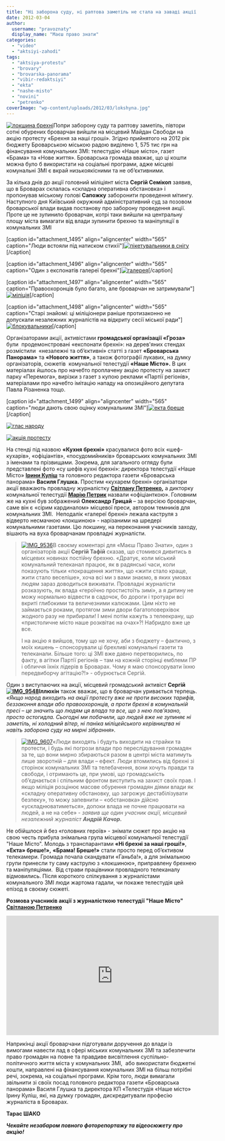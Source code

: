 ```yaml
---
title: "Ні заборона суду, ні раптова заметіль не стала на заваді акції протесту проти брехливої преси в Броварах"
date: 2012-03-04
author: 
  username: "pravoznaty"
  display_name: "Маєш право знати"
categories: 
  - "video"
  - "aktsiyi-zahodi"
tags: 
  - "aktsiya-protestu"
  - "brovary"
  - "brovarska-panorama"
  - "vibir-redaktsiyi"
  - "ekta"
  - "nashe-misto"
  - "novini"
  - "petrenko"
coverImage: "wp-content/uploads/2012/03/lokshyna.jpg"
---
```


[![](https://mpz.brovary.org/wp-content/uploads/2012/03/lokshyna.jpg "локшина брехні")](https://mpz.brovary.org/wp-content/uploads/2012/03/lokshyna.jpg)Попри заборону суду та раптову заметіль, півтори сотні обурених броварчан вийшли на місцевий Майдан Свободи на акцію протесту «Брехня за наші гроші». Згідно прийнятого на 2012 рік бюджету Броварською міською радою виділено 1, 575 тис грн на фінансування комунальних ЗМІ: телестудію «Наше місто», газет «Брама» та «Нове життя». Броварська громада вважає, що ці кошти можна було б використати на соціальні програми, адже місцеві комунальні ЗМІ є вкрай низькоякісними та не об’єктивними.<!--more-->

За кілька днів до акції головний міліціянт міста **Сергій Семікоп** заявив, що в Броварах склалась «складна оперативна обстановка» і пропонував міському голові **Сапожку** заборонити проведення мітингу. Наступного дня Київський окружний адміністративний суд за позовом броварської влади видав постанову про заборону проведення акції. Проте це не зупинило броварчан, котрі таки вийшли на центральну площу міста вимагати від влади зупинити брехню та маніпуляції в комунальних ЗМІ

\[caption id="attachment\_1495" align="aligncenter" width="565" caption="Люди встояли під натиском стихії"\][![](https://mpz.brovary.org/wp-content/uploads/2012/03/IMG_9669.jpg "пікетувальники в снігу")](https://mpz.brovary.org/wp-content/uploads/2012/03/IMG_9669.jpg)\[/caption\]

\[caption id="attachment\_1496" align="aligncenter" width="565" caption="Один з експонатів галереї брехні"\][![](https://mpz.brovary.org/wp-content/uploads/2012/03/IMG_9323.jpg "галерея")](https://mpz.brovary.org/wp-content/uploads/2012/03/IMG_9323.jpg)\[/caption\]

\[caption id="attachment\_1497" align="aligncenter" width="565" caption="Правоохоронців було багато, але броварчан не затримували"\][![](https://mpz.brovary.org/wp-content/uploads/2012/03/IMG_9369.jpg "міліція")](https://mpz.brovary.org/wp-content/uploads/2012/03/IMG_9369.jpg)\[/caption\]

\[caption id="attachment\_1498" align="aligncenter" width="565" caption="Старі знайомі: ці міліціонери раніше протизаконно не допускали незалежних журналістів на відкриту сесії міської ради"\][![](https://mpz.brovary.org/wp-content/uploads/2012/03/IMG_9386.jpg "блокувальники")](https://mpz.brovary.org/wp-content/uploads/2012/03/IMG_9386.jpg)\[/caption\]

Організаторами акції, активістами **громадської організації «Гроза»** були  продемонстровані «експонати брехні»: на дерев'яних стендах розмістили  «незалежні та об’єктивні» статті з газет **«Броварська Панорама»** та **«Нового життя»**, а також фотографії лукавих, на думку організаторів, сюжетів  комунальної телестудії **«Наше Місто».** В цих матеріалах йшлось про начебто проплачену акцію протесту на захист парку «Перемога», вирізки з газет з купою реклами «Партії регіонів», матеріалами про начебто імітацію нападу на опозиційного депутата Павла Різаненка тощо.

\[caption id="attachment\_1499" align="aligncenter" width="565" caption="люди дають свою оцінку комунальним ЗМІ"\][![](https://mpz.brovary.org/wp-content/uploads/2012/03/IMG_9535.jpg "екта бреше")](https://mpz.brovary.org/wp-content/uploads/2012/03/IMG_9535.jpg)\[/caption\]

[![](https://mpz.brovary.org/wp-content/uploads/2012/03/IMG_9564.jpg "глас народу")](https://mpz.brovary.org/wp-content/uploads/2012/03/IMG_9564.jpg)

[![](https://mpz.brovary.org/wp-content/uploads/2012/03/IMG_9720.jpg "акція протесту")](https://mpz.brovary.org/wp-content/uploads/2012/03/IMG_9720.jpg)

На стенді під назвою **«Кухня брехні»** красувалися фото всіх «шеф-кухарів», «офіціантів», «посудомийників» броварських комунальних ЗМІ з іменами та прізвищами. Зокрема, для загального огляду були представлені фото «су шефів кухні брехні»: директора телестудії «Наше Місто» **[Ірини Куліш](https://vk.com/id22485627)** та головного редактора газети «Броварська панорама» **Василя Глушка.** Простим «кухарем брехні» організатори акції вважають провладну журналістку **[Світлану Петренко](https://vk.com/id106018517),** а дикторку комунальної телестудії **[Марію Петрик](https://vk.com/masha_ylubasha)** назвали «офіціанткою». Головним же на кухні був зображений **Олександр Грицай** – за версією броварчан, саме він є «сірим кардиналом» місцевої преси, автором темників для комунальних ЗМІ.  Неподалік «галереї брехні» лежала каструля з відверто несмачною «локшиною» - нарізаними на шредері комунальними газетами. Цю локшину, на переконання учасників заходу, вішають на вуха броварчанам провладні журналісти.

> [![](https://mpz.brovary.org/wp-content/uploads/2012/03/IMG_9536.jpg "IMG_9536")](https://mpz.brovary.org/wp-content/uploads/2012/03/IMG_9536.jpg)В своєму коментарі для «Маєш Право Знати», один з організаторів акції **Сергій Тафій** сказав, що стомився дивитись в місцевих новинах постійну брехню. «Дратує, коли міський комунальний телеканал працює, як в радянські часи, коли показують тільки «покращення життя», що «жити стало краще, жити стало веселіше», хоча всі ми з вами знаємо, в яких умовах людям зараз доводиться виживати. Провладні журналісти розказують, як влада «героїчно простистоїть зимі», а я дитину не можу нормально відвести в садочок, бо дороги і тротуари всі вкриті глибокими та величезними калюжами. Цим ніхто не займається роками, протягом зими двори багатоповерхівок жодного разу не прибирали! І мені потім кажуть з телеекрану, що «пристоличне місто наше розквітає на очах»?! Набридло вже це все.
> 
> І на акцію я вийшов, тому що не хочу, аби з бюджету – фактично, з моїх кишень – спонсорували ці брехливі комунальні газети та телеканали. Більше того: ці ЗМІ вже давно перетворились, по факту, в агітки Партії регіонів – там на кожній сторінці емблеми ПР і обличчя їхніх лідерів в Броварах. Чому я маю спонсорувати їхню передвиборчу агітацію?!» - обурюється Сергій.

Один з виступаючих на акції, місцевий громадський активіст **Сергій [![](https://mpz.brovary.org/wp-content/uploads/2012/03/IMG_9548.jpg "IMG_9548")](https://mpz.brovary.org/wp-content/uploads/2012/03/IMG_9548.jpg)Іллюхін** також вважає, що в броварчан уривається терпець. _«Якщо народ виходить на акції протесту вже не проти високих тарифів, беззаконня влади або правоохоронців, а проти брехні в комунальній пресі – це значить що людям ця влада та все, що з нею пов’язано, просто остогидла. Сьогодні ми побачили, що людей вже не зупиняє ні заметіль, ні холодний вітер, ні паніка міліцейського керівництва ні навіть заборона суду на мирні зібрання»._

> [![](https://mpz.brovary.org/wp-content/uploads/2012/03/IMG_9607.jpg "IMG_9607")](https://mpz.brovary.org/wp-content/uploads/2012/03/IMG_9607.jpg)«Люди виходять і будуть виходити на страйки та протести, і будь які погрози влади про переслідування громадян за те, що вони мирно збираються разом в центрі міста матимуть лише зворотній – для влади – ефект. Люди втомились від брехні зі сторінок комунальних ЗМІ та телебачення, вони хочуть правди та свободи, і отримають це, при умові, що громадськість об’єднається і спільним фронтом виступить на захист своїх прав. І якщо міліція розцінює масове обурення громадян діями влади як «складну оперативну обстановку, що загрожує дестабілізувати безпеку», то можу запевнити – «обстановка» дійсно «ускладнюватиметься», допоки влада не почне працювати на людей, а не на себе» - _заявив ще один учасник акції, місцевий незалежний журналіст **Андрій Качор.**_

Не обійшлося й без «головних героїв» - знімати сюжет про акцію на свою честь прибула знімальна група місцевої комунальної телестудії "Наше Місто". Молодь з транспарантами **«Ні брехні за наші гроші!»**, **«Екта» бреше!»,** **«Брама! Бреше!»** стали просто перед об’єктивом телекамери. Громада почала скандувати «Ганьба!», а для знімальною групи принесли ту саму каструлю з «локшиною», приправлену брехнею та маніпуляціями.  Від страви працівники провладного телеканалу відмовились. Після короткого спілкування з журналістами комунального ЗМІ люди жартома гадали, чи покаже телестудія цей епізод в своєму сюжеті.

**Розмова учасників акції з журналісткою телестудії "Наше Місто" [Світланою Петренко](https://vk.com/id106018517)**

<iframe src="https://www.youtube.com/embed/oYLUtW3vm7k" frameborder="0" width="560" height="315"></iframe>

Наприкінці акції броварчани підготували доручення до влади із вимогами навести лад в сфері міських комунальних ЗМІ та забезпечити право громадян на повне та правдиве висвітлення суспільно-політичного життя міста у комунальних ЗМІ,  або використати бюджетні кошти, направлені на фінансування комунальних ЗМІ на більш потрібні речі, зокрема, на соціальні програми. Крім того, люди вимагали звільнити зі своїх посад головного редактора газети «Броварська панорама» Василя Глушка та директора КП «Телестудія «Наше місто» Ірину Куліш, які, на думку громадян, дискредитували професію журналіста в Броварах.

**Тарас ШАКО**

_**Чекайте незабаром повного фоторепортажу та відеосюжету про акцію!**_
